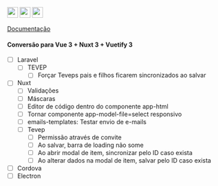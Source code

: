 <img height="25px" src="https://img.shields.io/badge/laravel-%23FF2D20.svg?style=for-the-badge&logo=laravel&logoColor=white" alt="">
<img height="25px" src="https://img.shields.io/badge/Nuxt-002E3B?style=for-the-badge&logo=nuxtdotjs&logoColor=#00DC82" alt="">
<img height="25px" src="https://wakatime.com/badge/github/jeff-silva/tevep.svg" alt="">

[Documentação](/docs/index.md)

#### Conversão para Vue 3 + Nuxt 3 + Vuetify 3

- [ ] Laravel
    - [ ] TEVEP
        - [ ] Forçar Teveps pais e filhos ficarem sincronizados ao salvar
- [ ] Nuxt
    - [ ] Validações
    - [ ] Máscaras
    - [ ] Editor de código dentro do componente app-html
    - [ ] Tornar componente app-model-file=select responsivo
    - [ ] emails-templates: Testar envio de e-mails
    - [ ] Tevep
        - [ ] Permissão através de convite
        - [ ] Ao salvar, barra de loading não some
        - [ ] Ao abrir modal de item, sincronizar pelo ID caso exista
        - [ ] Ao alterar dados na modal de item, salvar pelo ID caso exista
- [ ] Cordova
- [ ] Electron